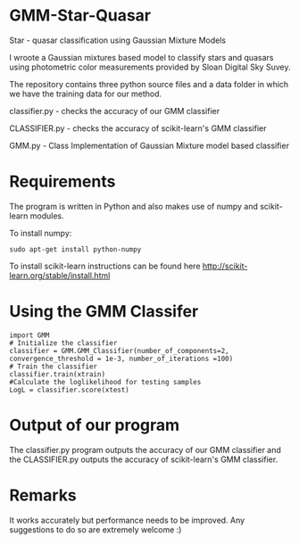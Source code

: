 GMM-Star-Quasar
========================

Star - quasar classification using Gaussian Mixture Models

I wroote a Gaussian mixtures based model to classify stars and quasars using photometric color measurements provided by Sloan Digital Sky Suvey.

The repository contains three python source files and a data folder in which we have the training data for our method.

classifier.py - checks the accuracy of our GMM classifier 

CLASSIFIER.py - checks the accuracy of scikit-learn's GMM classifier 

GMM.py - Class Implementation of Gaussian Mixture model based classifier 


Requirements
========================

The program is written in Python and also makes use of numpy and scikit-learn modules.

To install numpy:

    sudo apt-get install python-numpy
    
To install scikit-learn instructions can be found here http://scikit-learn.org/stable/install.html


Using the GMM Classifer
========================
    import GMM
    # Initialize the classifier
    classifier = GMM.GMM_Classifier(number_of_components=2, convergence_threshold = 1e-3, number_of_iterations =100)
    # Train the classifier
    classifier.train(xtrain)
    #Calculate the loglikelihood for testing samples
    LogL = classifier.score(xtest)


Output of our program
=========================

The classifier.py program outputs the accuracy of our GMM classifier and the CLASSIFIER.py outputs the accuracy of scikit-learn's GMM classifier.


Remarks
=========================

It works accurately but performance needs to be improved. Any suggestions to do so are extremely welcome :)
